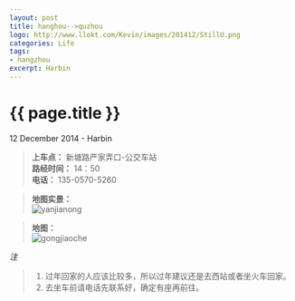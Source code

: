 ```yaml
---
layout: post
title: hanghou-->quzhou
logo: http://www.llokt.com/Kevin/images/201412/StillU.png
categories: Life
tags:
- hangzhou
excerpt: Harbin
---
```


{{ page.title }}
================
<p class="meta">12 December 2014 - Harbin</p>

> **上车点：** 新塘路严家弄口-公交车站    
> **路经时间：** 14：50    
> **电话：** 135-0570-5260


> **地图实景：**       
![yanjianong]({{site.url}}/images/201412/yanjianong.png)

> **地图：**    
![gongjiaoche]({{site.url}}/images/201412/gongjiao.png)


*注*
> 1. 过年回家的人应该比较多，所以过年建议还是去西站或者坐火车回家。
> 2. 去坐车前请电话先联系好，确定有座再前往。